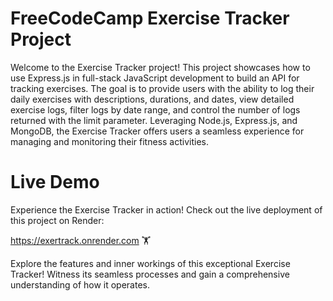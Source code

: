 # FreeCodeCamp Exercise Tracker Project

Welcome to the Exercise Tracker project! This project showcases how to use Express.js in full-stack JavaScript development to build an API for tracking exercises. The goal is to provide users with the ability to log their daily exercises with descriptions, durations, and dates, view detailed exercise logs, filter logs by date range, and control the number of logs returned with the limit parameter. Leveraging Node.js, Express.js, and MongoDB, the Exercise Tracker offers users a seamless experience for managing and monitoring their fitness activities.

# Live Demo

Experience the Exercise Tracker in action! Check out the live deployment of this project on Render:

https://exertrack.onrender.com 🏋️

Explore the features and inner workings of this exceptional Exercise Tracker! Witness its seamless processes and gain a comprehensive understanding of how it operates.

